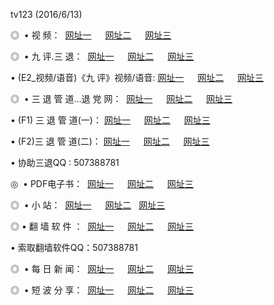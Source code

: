 tv123 (2016/6/13)
<p>◎   • 视 频： 
<a href="http://uk2.google-it.info/tv/" target="_blank">网址一</a> 　 
<a href="http://uk2.google-it.info/9018.html" target="_blank">网址二</a> 　 
<a href="http://uk2.google-it.info/9449.html" target="_blank">网址三</a></p>
<p>◎   • 九 评.三 退：  
<a href="http://uk2.google-it.info/t/" target="_blank">网址一</a> 　 
<a href="http://uk2.google-it.info/v/" target="_blank">网址二</a> 　 
<a href="http://uk2.google-it.info/tt/" target="_blank">网址三</a> 　</p>
<p>  • (E2_视频/语音)《九 评》视频/语音: 
<a href="http://uk2.google-it.info/v/" target="_blank">网址一</a> 　 
<a href="http://uk2.google-it.info/v/" target="_blank">网址二</a> 　 
<a href="http://uk2.google-it.info/v/" target="_blank">网址三</a></p>
<p>◎   • 三 退 管 道...退 党 网：  
<a href="http://uk2.google-it.info/go/8/" target="_blank">网址一</a> 　 
<a href="http://uk2.google-it.info/go/8/" target="_blank">网址二</a> 　 
<a href="http://uk2.google-it.info/go/8/" target="_blank">网址三</a></p>
<p>  • (F1) 三 退 管 道(一)： 
<a href="http://uk2.google-it.info/d/" target="_blank">网址一</a> 　 
<a href="http://uk2.google-it.info/d/" target="_blank">网址二</a> 　 
<a href="http://uk2.google-it.info/d/" target="_blank">网址三</a></p>
<p>  • (F2)三 退 管 道(二)： 
<a href="http://uk2.google-it.info/dd/" target="_blank">网址一</a> 　 
<a href="http://uk2.google-it.info/dd/" target="_blank">网址二</a> 　 
<a href="http://uk2.google-it.info/dd/" target="_blank">网址三</a></p>
<p>  • 协助三退QQ : 507388781</p>
<p>◎   • PDF电子书：  
<a href="http://uk2.google-it.info/p/" target="_blank">网址一</a> 　 
<a href="http://uk2.google-it.info/p/" target="_blank">网址二</a> 　 
<a href="http://uk2.google-it.info/p/" target="_blank">网址三</a></p>
<p>◎ </span>  •  小 站：  
<a href="http://uk2.google-it.info/" target="_blank">网址一</a> 　 
<a href="http://uk2.google-it.info/" target="_blank">网址二</a>   
<a href="http://uk2.google-it.info/" target="_blank">网址三</a></p>
<p>◎  • 翻 墙 软 件 ：  
<a href="http://uk2.google-it.info/f/" target="_blank">网址一</a> 　 
<a href="http://uk2.google-it.info/ff/" target="_blank">网址二</a> 　 
<a href="http://uk2.google-it.info/f/" target="_blank">网址三</a></p>
<p>  • 索取翻墙软件QQ：507388781</p>
<p>◎ </span>  • 每 日 新 闻：  
<a href="http://uk2.google-it.info/day/" target="_blank">网址一</a> 　 
<a href="http://uk2.google-it.info/day/" target="_blank">网址二</a> 　 
<a href="http://uk2.google-it.info/day/" target="_blank">网址三</a></p>
<p>◎ </span>  • 短 波 分 享：  
<a href="http://uk2.google-it.info/h/" target="_blank">网址一</a> 　 
<a href="http://uk2.google-it.info/h/" target="_blank">网址二</a> 　 
<a href="http://uk2.google-it.info/h/" target="_blank">网址三</a></p>

